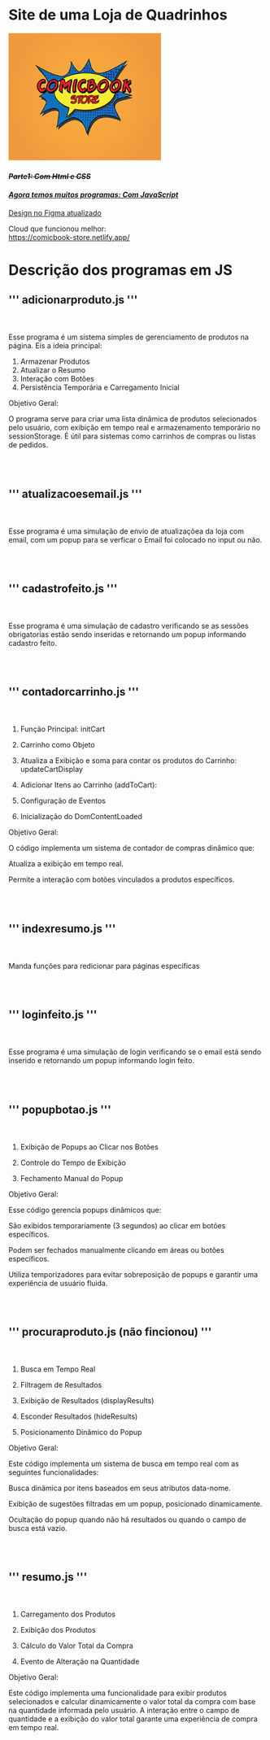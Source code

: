 # Site de uma Loja de Quadrinhos

<img width="300px" height="250px" src="assets/logo.jpg"/>

<s>

#### **_Parte1: Com Html e CSS_**

</s>

<u>

#### **_Agora temos muitos programas: Com JavaScript_**

[Design no Figma atualizado](https://www.figma.com/design/TYJOMPXugFYI4cmmUnhz0r/ProjetoWeb2_Design?fuid=1439971536536702876&classId=25bb3b42-ce93-41f1-9db8-7ae421637f6b&assignmentId=0eca69dc-687b-4700-a310-0c39987aca32&submissionId=63a244d0-f896-300a-a7f5-3cbbfdaa7b47)

</u>

Cloud que funcionou melhor:<br>
<u>
https://comicbook-store.netlify.app/
</u>

# Descrição dos programas em JS

<h2>
  
'''
adicionarproduto.js
'''

</h2><br>

Esse programa é um sistema simples de gerenciamento de produtos na página. Eis a ideia principal:

1. Armazenar Produtos
2. Atualizar o Resumo
3. Interação com Botões
4. Persistência Temporária e Carregamento Inicial

Objetivo Geral:

O programa serve para criar uma lista dinâmica de produtos selecionados pelo usuário, com exibição em tempo real e armazenamento temporário no sessionStorage. É útil para sistemas como carrinhos de compras ou listas de pedidos.

<h2><br> 
  
'''
atualizacoesemail.js
''' 

</h2><br>

Esse programa é uma simulação de envio de atualizaçõea da loja com email, com um popup para se verficar o Email foi colocado no input
ou não.

<h2><br> 
  
'''
cadastrofeito.js
'''

</h2><br>

Esse programa é uma simulação de cadastro verificando se as sessões obrigatorias estão sendo inseridas e retornando um popup informando cadastro feito.

<h2><br> 
  
'''
contadorcarrinho.js
''' 
  
</h2><br>


1. Função Principal: initCart

2. Carrinho como Objeto

3. Atualiza a Exibição e soma para contar os produtos do Carrinho: updateCartDisplay

4. Adicionar Itens ao Carrinho (addToCart):

5. Configuração de Eventos

6. Inicialização do DomContentLoaded

Objetivo Geral:

O código implementa um sistema de contador de compras dinâmico que:

Atualiza a exibição em tempo real.

Permite a interação com botões vinculados a produtos específicos.


<h2><br> 
  
'''
indexresumo.js
''' 

</h2><br>


Manda funções para redicionar para páginas específicas

<h2><br> 
  
'''
loginfeito.js
''' 

</h2><br>

Esse programa é uma simulação de login verificando se o email está sendo inserido e retornando um popup informando login feito.

<h2><br> 
  
'''
popupbotao.js
''' 
  
</h2><br>

1. Exibição de Popups ao Clicar nos Botões

2. Controle do Tempo de Exibição

3. Fechamento Manual do Popup

Objetivo Geral:

Esse código gerencia popups dinâmicos que:

São exibidos temporariamente (3 segundos) ao clicar em botões específicos.

Podem ser fechados manualmente clicando em áreas ou botões específicos.

Utiliza temporizadores para evitar sobreposição de popups e garantir uma experiência de usuário fluida.

<h2><br> 
  
'''
procuraproduto.js (não fincionou)
''' 

</h2><br>

1. Busca em Tempo Real

2. Filtragem de Resultados

3. Exibição de Resultados (displayResults)

4. Esconder Resultados (hideResults)

5. Posicionamento Dinâmico do Popup

Objetivo Geral:

Este código implementa um sistema de busca em tempo real com as seguintes funcionalidades:

Busca dinâmica por itens baseados em seus atributos data-nome.

Exibição de sugestões filtradas em um popup, posicionado dinamicamente.

Ocultação do popup quando não há resultados ou quando o campo de busca está vazio.

<h2><br> 
  
'''
resumo.js
'''

</h2><br>

1. Carregamento dos Produtos

2. Exibição dos Produtos

3. Cálculo do Valor Total da Compra

4. Evento de Alteração na Quantidade


Objetivo Geral:

Este código implementa uma funcionalidade para exibir produtos selecionados e calcular dinamicamente o valor total da compra com base na quantidade informada pelo usuário. A interação entre o campo de quantidade e a exibição do valor total garante uma experiência de compra em tempo real.

